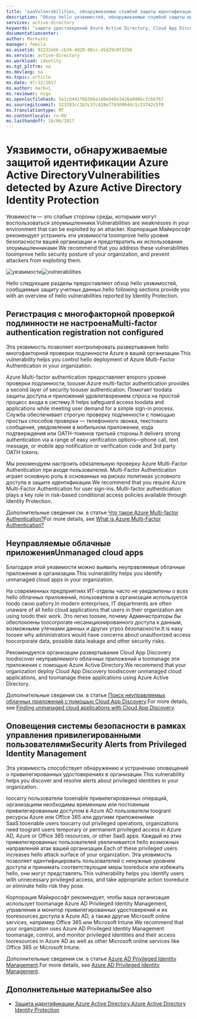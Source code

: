 ```yaml
---
title: "aaaVulnerabilities, обнаруживаемые службой защиты идентификации Active Directory Azure | Документы Microsoft"
description: "Обзор hello уязвимостей, обнаруживаемые службой защиты идентификации Active Directory Azure."
services: active-directory
keywords: "защита удостоверений Azure Active Directory, Cloud App Discovery, управление приложениями, безопасность, риск, уровень риска, уязвимость, политика безопасности"
documentationcenter: 
author: MarkusVi
manager: femila
ms.assetid: 92233a5b-cb34-4d28-88cc-d5d29c0f3256
ms.service: active-directory
ms.workload: identity
ms.tgt_pltfrm: na
ms.devlang: na
ms.topic: article
ms.date: 07/12/2017
ms.author: markvi
ms.reviewer: nigu
ms.openlocfilehash: 5e1cb401f8b566a180eb46e3420a090bcfc66767
ms.sourcegitcommit: 523283cc1b3c37c428e77850964dc1c33742c5f0
ms.translationtype: MT
ms.contentlocale: ru-RU
ms.lasthandoff: 10/06/2017
---
```

# <a name="vulnerabilities-detected-by-azure-active-directory-identity-protection"></a><span data-ttu-id="96381-104">Уязвимости, обнаруживаемые защитой идентификации Azure Active Directory</span><span class="sxs-lookup"><span data-stu-id="96381-104">Vulnerabilities detected by Azure Active Directory Identity Protection</span></span>
<span data-ttu-id="96381-105">Уязвимости — это слабые стороны среды, которыми могут воспользоваться злоумышленники.</span><span class="sxs-lookup"><span data-stu-id="96381-105">Vulnerabilities are weaknesses in your environment that can be exploited by an attacker.</span></span> <span data-ttu-id="96381-106">Корпорация Майкрософт рекомендует устранить эти уязвимости tooimprove hello уровня безопасности вашей организации и предотвратить их использование злоумышленниками.</span><span class="sxs-lookup"><span data-stu-id="96381-106">We recommend that you address these vulnerabilities tooimprove hello security posture of your organization, and prevent attackers from exploiting them.</span></span>


<span data-ttu-id="96381-107">![уязвимости](./media/active-directory-identityprotection-vulnerabilities/101.png "уязвимости")</span><span class="sxs-lookup"><span data-stu-id="96381-107">![vulnerabilities](./media/active-directory-identityprotection-vulnerabilities/101.png "vulnerabilities")</span></span>



<span data-ttu-id="96381-108">Hello следующие разделы предоставляют обзор hello уязвимостей, сообщаемые защиту учетных данных.</span><span class="sxs-lookup"><span data-stu-id="96381-108">hello following sections provide you with an overview of hello vulnerabilities reported by Identity Protection.</span></span>

## <a name="multi-factor-authentication-registration-not-configured"></a><span data-ttu-id="96381-109">Регистрация с многофакторной проверкой подлинности не настроена</span><span class="sxs-lookup"><span data-stu-id="96381-109">Multi-factor authentication registration not configured</span></span>
<span data-ttu-id="96381-110">Эта уязвимость позволяет контролировать развертывание hello многофакторной проверки подлинности Azure в вашей организации.</span><span class="sxs-lookup"><span data-stu-id="96381-110">This vulnerability helps you control hello deployment of Azure Multi-Factor Authentication in your organization.</span></span> 

<span data-ttu-id="96381-111">Azure Multi-factor authentication предоставляет второго уровня проверки подлинности, toouser.</span><span class="sxs-lookup"><span data-stu-id="96381-111">Azure multi-factor authentication provides a second layer of security toouser authentication.</span></span> <span data-ttu-id="96381-112">Помогает toodata защиты доступа и приложений удовлетворением спроса на простой процесс входа в систему.</span><span class="sxs-lookup"><span data-stu-id="96381-112">It helps safeguard access toodata and applications while meeting user demand for a simple sign-in process.</span></span> <span data-ttu-id="96381-113">Служба обеспечивает строгую проверку подлинности с помощью простых способов проверки — телефонного звонка, текстового сообщения, уведомления в мобильном приложении, кода подтверждения или OATH-токенов третьей стороны.</span><span class="sxs-lookup"><span data-stu-id="96381-113">It delivers strong authentication via a range of easy verification options—phone call, text message, or mobile app notification or verification code and 3rd party OATH tokens.</span></span>

<span data-ttu-id="96381-114">Мы рекомендуем настроить обязательную проверку Azure Multi-Factor Authentication при входе пользователей. Multi-Factor Authentication играет основную роль в основанных на рисках политиках условного доступа в защите идентификации.</span><span class="sxs-lookup"><span data-stu-id="96381-114">We recommend that you require Azure Multi-Factor Authentication for user sign-ins. Multi-factor authentication plays a key role in risk-based conditional access policies available through Identity Protection.</span></span>

<span data-ttu-id="96381-115">Дополнительные сведения см. в статье [Что такое Azure Multi-factor Authentication?](../multi-factor-authentication/multi-factor-authentication.md)</span><span class="sxs-lookup"><span data-stu-id="96381-115">For more details, see [What is Azure Multi-Factor Authentication?](../multi-factor-authentication/multi-factor-authentication.md)</span></span>

## <a name="unmanaged-cloud-apps"></a><span data-ttu-id="96381-116">Неуправляемые облачные приложения</span><span class="sxs-lookup"><span data-stu-id="96381-116">Unmanaged cloud apps</span></span>
<span data-ttu-id="96381-117">Благодаря этой уязвимости можно выявить неуправляемые облачные приложения в организации.</span><span class="sxs-lookup"><span data-stu-id="96381-117">This vulnerability helps you identify unmanaged cloud apps in your organization.</span></span>

<span data-ttu-id="96381-118">На современных предприятиях ИТ-отделы часто не уведомлены о всех hello облачных приложений, пользователи в организации используется toodo свою работу.</span><span class="sxs-lookup"><span data-stu-id="96381-118">In modern enterprises, IT departments are often unaware of all hello cloud applications that users in their organization are using toodo their work.</span></span> <span data-ttu-id="96381-119">Это легко toosee, почему Администраторы бы обеспокоены toocorporate несанкционированного доступа к данным, возможными утечками данных и других угроз безопасности.</span><span class="sxs-lookup"><span data-stu-id="96381-119">It is easy toosee why administrators would have concerns about unauthorized access toocorporate data, possible data leakage and other security risks.</span></span> 

<span data-ttu-id="96381-120">Рекомендуется организации развертывание Cloud App Discovery toodiscover неуправляемого облачных приложений и toomanage эти приложения с помощью Azure Active Directory.</span><span class="sxs-lookup"><span data-stu-id="96381-120">We recommend that your organization deploy Cloud App Discovery toodiscover unmanaged cloud applications, and toomanage these applications using Azure Active Directory.</span></span>

<span data-ttu-id="96381-121">Дополнительные сведения см. в статье [Поиск неуправляемых облачных приложений с помощью Cloud App Discovery](active-directory-cloudappdiscovery-whatis.md).</span><span class="sxs-lookup"><span data-stu-id="96381-121">For more details, see [Finding unmanaged cloud applications with Cloud App Discovery](active-directory-cloudappdiscovery-whatis.md).</span></span>

## <a name="security-alerts-from-privileged-identity-management"></a><span data-ttu-id="96381-122">Оповещения системы безопасности в рамках управления привилегированными пользователями</span><span class="sxs-lookup"><span data-stu-id="96381-122">Security Alerts from Privileged Identity Management</span></span>
<span data-ttu-id="96381-123">Эта уязвимость способствует обнаружению и устранению оповещений о привилегированных удостоверениях в организации.</span><span class="sxs-lookup"><span data-stu-id="96381-123">This vulnerability helps you discover and resolve alerts about privileged identities in your organization.</span></span>  

<span data-ttu-id="96381-124">toocarry пользователи tooenable привилегированных операций, организациям необходимы временным или постоянным привилегированным доступом в Azure AD пользователи toogrant ресурсы Azure или Office 365 или другими приложениями SaaS.</span><span class="sxs-lookup"><span data-stu-id="96381-124">tooenable users toocarry out privileged operations, organizations need toogrant users temporary or permanent privileged access in Azure AD, Azure or Office 365 resources, or other SaaS apps.</span></span> <span data-ttu-id="96381-125">Каждый из этих привилегированных пользователей увеличивается hello возможных направлений атак вашей организации.</span><span class="sxs-lookup"><span data-stu-id="96381-125">Each of these privileged users increases hello attack surface of your organization.</span></span> <span data-ttu-id="96381-126">Эта уязвимость позволяет идентифицировать пользователей с ненужные уровнем доступа и принимать соответствующие меры tooreduce или избежать hello, они могут представлять.</span><span class="sxs-lookup"><span data-stu-id="96381-126">This vulnerability helps you identify users with unnecessary privileged access, and take appropriate action tooreduce or eliminate hello risk they pose.</span></span> 

<span data-ttu-id="96381-127">Корпорация Майкрософт рекомендует, чтобы ваша организация использует toomanage Azure AD Privileged Identity Management, управления и монитор привилегированных удостоверений и их tooresources доступа в Azure AD, а также другие Microsoft online services, например Office 365 или Microsoft Intune.</span><span class="sxs-lookup"><span data-stu-id="96381-127">We recommend that your organization uses Azure AD Privileged Identity Management toomanage, control, and monitor privileged identities and their access tooresources in Azure AD as well as other Microsoft online services like Office 365 or Microsoft Intune.</span></span>

<span data-ttu-id="96381-128">Дополнительные сведения см. в статье [Azure AD Privileged Identity Management](active-directory-privileged-identity-management-configure.md).</span><span class="sxs-lookup"><span data-stu-id="96381-128">For more details, see [Azure AD Privileged Identity Management](active-directory-privileged-identity-management-configure.md).</span></span> 

## <a name="see-also"></a><span data-ttu-id="96381-129">Дополнительные материалы</span><span class="sxs-lookup"><span data-stu-id="96381-129">See also</span></span>
* [<span data-ttu-id="96381-130">Защита идентификации Azure Active Directory.</span><span class="sxs-lookup"><span data-stu-id="96381-130">Azure Active Directory Identity Protection</span></span>](active-directory-identityprotection.md)

